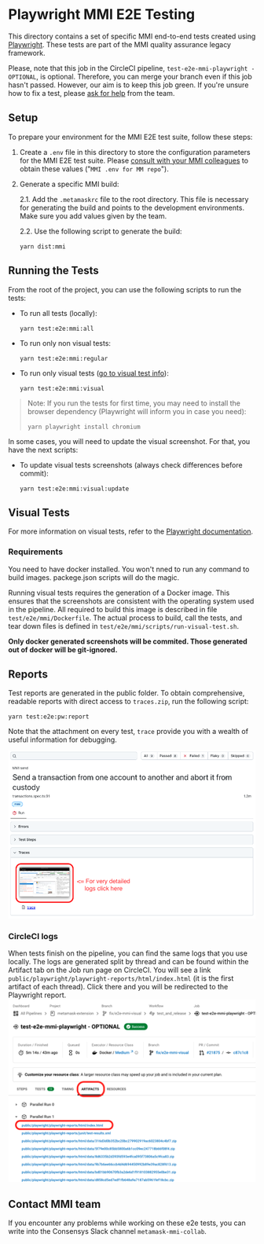 # Playwright MMI E2E Testing

This directory contains a set of specific MMI end-to-end tests created using [Playwright](https://playwright.dev/). These tests are part of the MMI quality assurance legacy framework.

Please, note that this job in the CircleCI pipeline, `test-e2e-mmi-playwright - OPTIONAL`, is optional. Therefore, you can merge your branch even if this job hasn't passed. However, our aim is to keep this job green. If you're unsure how to fix a test, please [ask for help](#contact-mmi-team) from the team.

## Setup

To prepare your environment for the MMI E2E test suite, follow these steps:

1. Create a `.env` file in this directory to store the configuration parameters for the MMI E2E test suite. Please [consult with your MMI colleagues](#contact-mmi-team) to obtain these values ("`MMI .env for MM repo`").

2. Generate a specific MMI build:

    2.1. Add the `.metamaskrc` file to the root directory. This file is necessary for generating the build and points to the development environments. Make sure you add values given by the team.

    2.2. Use the following script to generate the build:
    ```
    yarn dist:mmi
    ```

## Running the Tests

From the root of the project, you can use the following scripts to run the tests:

- To run all tests (locally):
  ```
  yarn test:e2e:mmi:all
  ```
- To run only non visual tests:
  ```
  yarn test:e2e:mmi:regular
  ```
- To run only visual tests ([go to visual test info](#visual-tests)):
  ```
  yarn test:e2e:mmi:visual
  ```
> Note: If you run the tests for first time, you may need to install the browser dependency (Playwright will inform you in case you need):
> ```
> yarn playwright install chromium
>```

In some cases, you will need to update the visual screenshot. For that, you have the next scripts:

- To update visual tests screenshots (always check differences before commit):
  ```
  yarn test:e2e:mmi:visual:update
  ```

## Visual Tests

For more information on visual tests, refer to the [Playwright documentation](https://playwright.dev/docs/test-snapshots).

### Requirements

You need to have docker installed. You won't nned to run any command to build images. packege.json scripts will do the magic.

Running visual tests requires the generation of a Docker image. This ensures that the screenshots are consistent with the operating system used in the pipeline. All required to build this image is described in file `test/e2e/mmi/Dockerfile`. The actual process to build, call the tests, and tear down files is defined in `test/e2e/mmi/scripts/run-visual-test.sh`.

**Only docker generated screenshots will be commited. Those generated out of docker will be git-ignored.**

## Reports

Test reports are generated in the public folder. To obtain comprehensive, readable reports with direct access to `traces.zip`, run the following script:
```
yarn test:e2e:pw:report
```

Note that the attachment on every test, `trace` provide you with a wealth of useful information for debugging.

![Playwright trace detail](resources/trace.png)

### CircleCI logs

When tests finish on the pipeline, you can find the same logs that you use locally. The logs are generated split by thread and can be found within the Artifact tab on the Job run page on CircleCI. You will see a link `public/playwright/playwright-reports/html/index.html` (it is the first artifact of each thread). Click there and you will be redirected to the Playwright report.
![CircleCI Job Actifact detail](resources/circleci-artifact-screnshot.png)

## Contact MMI team
If you encounter any problems while working on these e2e tests, you can write into the Consensys Slack channel `metamask-mmi-collab`.